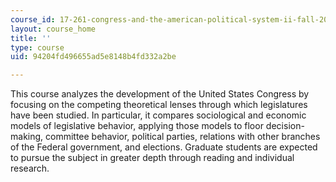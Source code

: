 ```yaml
---
course_id: 17-261-congress-and-the-american-political-system-ii-fall-2005
layout: course_home
title: ''
type: course
uid: 94204fd496655ad5e8148b4fd332a2be

---
```

This course analyzes the development of the United States Congress by focusing on the competing theoretical lenses through which legislatures have been studied. In particular, it compares sociological and economic models of legislative behavior, applying those models to floor decision-making, committee behavior, political parties, relations with other branches of the Federal government, and elections. Graduate students are expected to pursue the subject in greater depth through reading and individual research.
